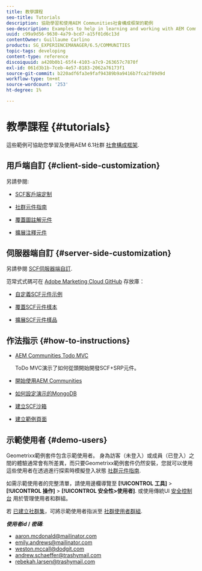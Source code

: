```yaml
---
title: 教學課程
seo-title: Tutorials
description: 協助學習和使用AEM Communities社會構成框架的範例
seo-description: Examples to help in learning and working with AEM Communities social component framework (SCF)
uuid: c99a9d56-9630-4a79-bcd7-a15f01d6c13d
contentOwner: Guillaume Carlino
products: SG_EXPERIENCEMANAGER/6.5/COMMUNITIES
topic-tags: developing
content-type: reference
discoiquuid: a420b0b1-65f4-4103-a7c9-263657c7870f
exl-id: 061d3b1b-7ceb-4e57-8183-2062a76173f1
source-git-commit: b220adf6fa3e9faf94389b9a9416b7fca2f89d9d
workflow-type: tm+mt
source-wordcount: '253'
ht-degree: 1%

---
```


# 教學課程 {#tutorials}

這些範例可協助您學習及使用AEM 6.1社群 [社會構成框架](scf.md).

## 用戶端自訂 {#client-side-customization}

另請參閱:

* [SCF客戶端定制](client-customize.md)

* [社群元件指南](components-guide.md)

* [覆蓋圖註解元件](overlay-comments.md)

* [擴展注釋元件](extend-comments.md)

## 伺服器端自訂 {#server-side-customization}

另請參閱 [SCF伺服器端自訂](server-customize.md).

范常式式碼可在 [Adobe Marketing Cloud GitHub](https://github.com/Adobe-Marketing-Cloud) 存放庫：

* [自定義SCF元件示例](https://github.com/Adobe-Marketing-Cloud/aem-scf-sample-components-customize)

* [覆蓋SCF元件樣本](https://github.com/Adobe-Marketing-Cloud/aem-scf-sample-components-overlay)

* [擴展SCF元件樣品](https://github.com/Adobe-Marketing-Cloud/aem-scf-sample-components-extension)

## 作法指示 {#how-to-instructions}

* [AEM Communities Todo MVC](https://github.com/Adobe-Marketing-Cloud/aem-communities-todomvc-sample)

   ToDo MVC演示了如何從頭開始開發SCF+SRP元件。

* [開始使用AEM Communities](getting-started.md)

* [如何設定演示的MongoDB](demo-mongo.md)

* [建立SCF沙箱](an-scf-sandbox.md)

* [建立範例頁面](create-sample-page.md)

## 示範使用者 {#demo-users}

Geometrixx範例套件包含示範使用者。 身為訪客（未登入）或成員（已登入）之間的體驗通常會有所差異，而只要Geometrixx範例套件仍然安裝，您就可以使用這些使用者在透過進行探索時模擬登入狀態 [社群元件指南](components-guide.md).

如需示範使用者的完整清單，請使用邊欄導覽至 **[!UICONTROL 工具]** > **[!UICONTROL 操作]** > **[!UICONTROL 安全性>使用者]**. 或使用傳統UI [安全控制台](http://localhost:4502/useradmin) 用於管理使用者和群組。

若 [已建立社群集](getting-started.md)，可將示範使用者指派至 [社群使用者群組](users.md).

***使用者id* / *密碼***:

* aaron.mcdonald@mailinator.com
* emily.andrews@mailinator.com
* weston.mccall@dodgit.com
* andrew.schaeffer@trashymail.com
* rebekah.larsen@trashymail.com
